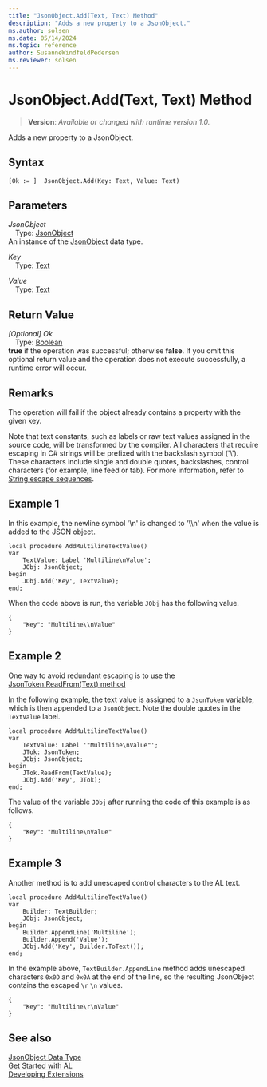 ```yaml
---
title: "JsonObject.Add(Text, Text) Method"
description: "Adds a new property to a JsonObject."
ms.author: solsen
ms.date: 05/14/2024
ms.topic: reference
author: SusanneWindfeldPedersen
ms.reviewer: solsen
---
```

[//]: # (START>DO_NOT_EDIT)
[//]: # (IMPORTANT:Do not edit any of the content between here and the END>DO_NOT_EDIT.)
[//]: # (Any modifications should be made in the .xml files in the ModernDev repo.)
# JsonObject.Add(Text, Text) Method
> **Version**: _Available or changed with runtime version 1.0._

Adds a new property to a JsonObject.


## Syntax
```AL
[Ok := ]  JsonObject.Add(Key: Text, Value: Text)
```
## Parameters
*JsonObject*  
&emsp;Type: [JsonObject](jsonobject-data-type.md)  
An instance of the [JsonObject](jsonobject-data-type.md) data type.  

*Key*  
&emsp;Type: [Text](../text/text-data-type.md)  
  

*Value*  
&emsp;Type: [Text](../text/text-data-type.md)  
  


## Return Value
*[Optional] Ok*  
&emsp;Type: [Boolean](../boolean/boolean-data-type.md)  
**true** if the operation was successful; otherwise **false**. If you omit this optional return value and the operation does not execute successfully, a runtime error will occur.  


[//]: # (IMPORTANT: END>DO_NOT_EDIT)

## Remarks
The operation will fail if the object already contains a property with the given key.

Note that text constants, such as labels or raw text values assigned in the source code, will be transformed by the compiler. All characters that require escaping in C# strings will be prefixed with the backslash symbol ('\\'). These characters include single and double quotes, backslashes, control characters (for example, line feed or tab). For more information, refer to [String escape sequences](/dotnet/csharp/programming-guide/strings/#string-escape-sequences).

## Example 1

In this example, the newline symbol '\n' is changed to '\\\\n' when the value is added to the JSON object.

```AL
local procedure AddMultilineTextValue()
var
    TextValue: Label 'Multiline\nValue';
    JObj: JsonObject;
begin
    JObj.Add('Key', TextValue);
end;
```

When the code above is run, the variable `JObj` has the following value.
```
{
    "Key": "Multiline\\nValue"
}
```

## Example 2

One way to avoid redundant escaping is to use the [JsonToken.ReadFrom(Text) method](../jsontoken/jsontoken-readfrom-string-method.md)

In the following example, the text value is assigned to a `JsonToken` variable, which is then appended to a `JsonObject`.
Note the double quotes in the `TextValue` label.

```AL
local procedure AddMultilineTextValue()
var
    TextValue: Label '"Multiline\nValue"';
    JTok: JsonToken;
    JObj: JsonObject;
begin
    JTok.ReadFrom(TextValue);
    JObj.Add('Key', JTok);
end;
```

The value of the variable `JObj` after running the code of this example is as follows.
```
{
    "Key": "Multiline\nValue"
}
```

## Example 3

Another method is to add unescaped control characters to the AL text.

```AL
local procedure AddMultilineTextValue()
var
    Builder: TextBuilder;
    JObj: JsonObject;
begin
    Builder.AppendLine('Multiline');
    Builder.Append('Value');
    JObj.Add('Key', Builder.ToText());
end;
```

In the example above, `TextBuilder.AppendLine` method adds unescaped characters `0x0D` and `0x0A` at the end of the line, so the resulting JsonObject contains the escaped `\r` `\n` values.
```
{
    "Key": "Multiline\r\nValue"
}
```

## See also
[JsonObject Data Type](jsonobject-data-type.md)  
[Get Started with AL](../../devenv-get-started.md)  
[Developing Extensions](../../devenv-dev-overview.md)
